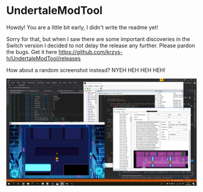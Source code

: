 # UndertaleModTool

Howdy! You are a little bit early, I didn't write the readme yet!

Sorry for that, but when I saw there are some important discoveries in the Switch version I decided to not delay the release any further. Please pardon the bugs. Get it here https://github.com/krzys-h/UndertaleModTool/releases

How about a random screenshot instead? NYEH HEH HEH HEH!

![screenshot](screenshot.png)